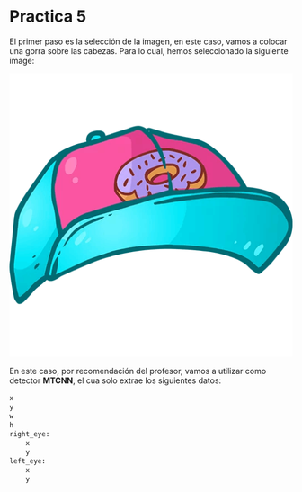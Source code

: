 # Practica 5

El primer paso es la selección de la imagen, en este caso, vamos a colocar una gorra sobre las cabezas. Para lo cual, hemos seleccionado la siguiente image:

![Gorra](./images/cap.png)

En este caso, por recomendación del profesor, vamos a utilizar como detector **MTCNN**, el cua solo extrae los siguientes datos:

```
x
y
w
h
right_eye:
    x
    y
left_eye:
    x
    y
```